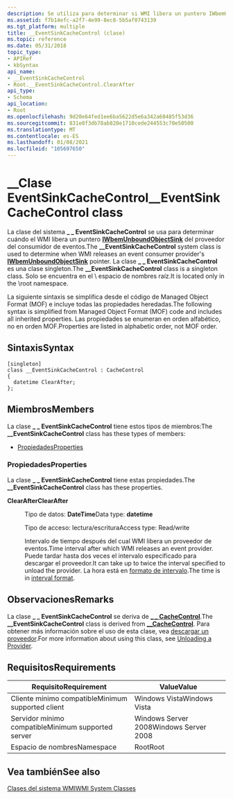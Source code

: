 ```yaml
---
description: Se utiliza para determinar si WMI libera un puntero IWbemUnboundObjectSink de proveedores de consumidor de eventos.
ms.assetid: f7b14efc-a2f7-4e99-8ec8-5b5af0743139
ms.tgt_platform: multiple
title: __EventSinkCacheControl (clase)
ms.topic: reference
ms.date: 05/31/2018
topic_type:
- APIRef
- kbSyntax
api_name:
- __EventSinkCacheControl
- Root.__EventSinkCacheControl.ClearAfter
api_type:
- Schema
api_location:
- Root
ms.openlocfilehash: 9d20e64fed1ee6ba5622d5e6a342a60485f53d36
ms.sourcegitcommit: 831e8f3db78ab820e1710cede244553c70e50500
ms.translationtype: MT
ms.contentlocale: es-ES
ms.lasthandoff: 01/08/2021
ms.locfileid: "105697650"
---
```

# <a name="__eventsinkcachecontrol-class"></a><span data-ttu-id="07306-103">\_\_Clase EventSinkCacheControl</span><span class="sxs-lookup"><span data-stu-id="07306-103">\_\_EventSinkCacheControl class</span></span>

<span data-ttu-id="07306-104">La clase del sistema **\_ \_ EventSinkCacheControl** se usa para determinar cuándo el WMI libera un puntero [**IWbemUnboundObjectSink**](/windows/desktop/api/Wbemprov/nn-wbemprov-iwbemunboundobjectsink) del proveedor del consumidor de eventos.</span><span class="sxs-lookup"><span data-stu-id="07306-104">The **\_\_EventSinkCacheControl** system class is used to determine when WMI releases an event consumer provider's [**IWbemUnboundObjectSink**](/windows/desktop/api/Wbemprov/nn-wbemprov-iwbemunboundobjectsink) pointer.</span></span> <span data-ttu-id="07306-105">La clase **\_ \_ EventSinkCacheControl** es una clase singleton.</span><span class="sxs-lookup"><span data-stu-id="07306-105">The **\_\_EventSinkCacheControl** class is a singleton class.</span></span> <span data-ttu-id="07306-106">Solo se encuentra en el \\ espacio de nombres raíz.</span><span class="sxs-lookup"><span data-stu-id="07306-106">It is located only in the \\root namespace.</span></span>

<span data-ttu-id="07306-107">La siguiente sintaxis se simplifica desde el código de Managed Object Format (MOF) e incluye todas las propiedades heredadas.</span><span class="sxs-lookup"><span data-stu-id="07306-107">The following syntax is simplified from Managed Object Format (MOF) code and includes all inherited properties.</span></span> <span data-ttu-id="07306-108">Las propiedades se enumeran en orden alfabético, no en orden MOF.</span><span class="sxs-lookup"><span data-stu-id="07306-108">Properties are listed in alphabetic order, not MOF order.</span></span>

## <a name="syntax"></a><span data-ttu-id="07306-109">Sintaxis</span><span class="sxs-lookup"><span data-stu-id="07306-109">Syntax</span></span>

``` syntax
[singleton]
class __EventSinkCacheControl : CacheControl
{
  datetime ClearAfter;
};
```

## <a name="members"></a><span data-ttu-id="07306-110">Miembros</span><span class="sxs-lookup"><span data-stu-id="07306-110">Members</span></span>

<span data-ttu-id="07306-111">La clase **\_ \_ EventSinkCacheControl** tiene estos tipos de miembros:</span><span class="sxs-lookup"><span data-stu-id="07306-111">The **\_\_EventSinkCacheControl** class has these types of members:</span></span>

-   [<span data-ttu-id="07306-112">Propiedades</span><span class="sxs-lookup"><span data-stu-id="07306-112">Properties</span></span>](#properties)

### <a name="properties"></a><span data-ttu-id="07306-113">Propiedades</span><span class="sxs-lookup"><span data-stu-id="07306-113">Properties</span></span>

<span data-ttu-id="07306-114">La clase **\_ \_ EventSinkCacheControl** tiene estas propiedades.</span><span class="sxs-lookup"><span data-stu-id="07306-114">The **\_\_EventSinkCacheControl** class has these properties.</span></span>

<dl> <dt>

<span data-ttu-id="07306-115">**ClearAfter**</span><span class="sxs-lookup"><span data-stu-id="07306-115">**ClearAfter**</span></span>
</dt> <dd> <dl> <dt>

<span data-ttu-id="07306-116">Tipo de datos: **DateTime**</span><span class="sxs-lookup"><span data-stu-id="07306-116">Data type: **datetime**</span></span>
</dt> <dt>

<span data-ttu-id="07306-117">Tipo de acceso: lectura/escritura</span><span class="sxs-lookup"><span data-stu-id="07306-117">Access type: Read/write</span></span>
</dt> </dl>

<span data-ttu-id="07306-118">Intervalo de tiempo después del cual WMI libera un proveedor de eventos.</span><span class="sxs-lookup"><span data-stu-id="07306-118">Time interval after which WMI releases an event provider.</span></span> <span data-ttu-id="07306-119">Puede tardar hasta dos veces el intervalo especificado para descargar el proveedor.</span><span class="sxs-lookup"><span data-stu-id="07306-119">It can take up to twice the interval specified to unload the provider.</span></span> <span data-ttu-id="07306-120">La hora está en [formato de intervalo](interval-format.md).</span><span class="sxs-lookup"><span data-stu-id="07306-120">The time is in [interval format](interval-format.md).</span></span>

</dd> </dl>

## <a name="remarks"></a><span data-ttu-id="07306-121">Observaciones</span><span class="sxs-lookup"><span data-stu-id="07306-121">Remarks</span></span>

<span data-ttu-id="07306-122">La clase **\_ \_ EventSinkCacheControl** se deriva de [**\_ \_ CacheControl**](--cachecontrol.md).</span><span class="sxs-lookup"><span data-stu-id="07306-122">The **\_\_EventSinkCacheControl** class is derived from [**\_\_CacheControl**](--cachecontrol.md).</span></span> <span data-ttu-id="07306-123">Para obtener más información sobre el uso de esta clase, vea [descargar un proveedor](unloading-a-provider.md).</span><span class="sxs-lookup"><span data-stu-id="07306-123">For more information about using this class, see [Unloading a Provider](unloading-a-provider.md).</span></span>

## <a name="requirements"></a><span data-ttu-id="07306-124">Requisitos</span><span class="sxs-lookup"><span data-stu-id="07306-124">Requirements</span></span>



| <span data-ttu-id="07306-125">Requisito</span><span class="sxs-lookup"><span data-stu-id="07306-125">Requirement</span></span> | <span data-ttu-id="07306-126">Value</span><span class="sxs-lookup"><span data-stu-id="07306-126">Value</span></span> |
|-------------------------------------|--------------------------------|
| <span data-ttu-id="07306-127">Cliente mínimo compatible</span><span class="sxs-lookup"><span data-stu-id="07306-127">Minimum supported client</span></span><br/> | <span data-ttu-id="07306-128">Windows Vista</span><span class="sxs-lookup"><span data-stu-id="07306-128">Windows Vista</span></span><br/>       |
| <span data-ttu-id="07306-129">Servidor mínimo compatible</span><span class="sxs-lookup"><span data-stu-id="07306-129">Minimum supported server</span></span><br/> | <span data-ttu-id="07306-130">Windows Server 2008</span><span class="sxs-lookup"><span data-stu-id="07306-130">Windows Server 2008</span></span><br/> |
| <span data-ttu-id="07306-131">Espacio de nombres</span><span class="sxs-lookup"><span data-stu-id="07306-131">Namespace</span></span><br/>                | <span data-ttu-id="07306-132">Root</span><span class="sxs-lookup"><span data-stu-id="07306-132">Root</span></span><br/>                |



## <a name="see-also"></a><span data-ttu-id="07306-133">Vea también</span><span class="sxs-lookup"><span data-stu-id="07306-133">See also</span></span>

<dl> <dt>

[<span data-ttu-id="07306-134">Clases del sistema WMI</span><span class="sxs-lookup"><span data-stu-id="07306-134">WMI System Classes</span></span>](wmi-system-classes.md)
</dt> </dl>

 

 




